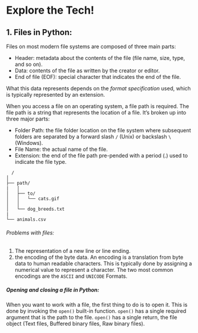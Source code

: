 # Explore the Tech!

## 1. Files in Python:
Files on most modern file systems are composed of three main parts:

  * Header: metadata about the contents of the file (file name, size, type, and so on).
  * Data: contents of the file as written by the creator or editor.
  * End of file (EOF): special character that indicates the end of the file.
   
 What this data represents depends on the _format specification_ used, which is typically represented by an extension.
 
 When you access a file on an operating system, a file path is required. 
 The file path is a string that represents the location of a file. It’s broken up into three major parts:

  * Folder Path: the file folder location on the file system where subsequent folders are separated by a forward slash `/` (Unix) or backslash `\` (Windows).
  * File Name: the actual name of the file.
  * Extension: the end of the file path pre-pended with a period (.) used to indicate the file type.
  
```
  /
│
├── path/
|   │
│   ├── to/
│   │   └── cats.gif
│   │
│   └── dog_breeds.txt
|
└── animals.csv
```

###### Problems with files:
  1. The representation of a new line or line ending.
  2.  the encoding of the byte data. An encoding is a translation from byte data to human readable characters.
      This is typically done by assigning a numerical value to represent a character. The two most common encodings are the `ASCII` and `UNICODE` Formats.
      
##### Opening and closing a file in Python:
When you want to work with a file, the first thing to do is to open it. This is done by invoking the `open()` built-in function. 
`open()` has a single required argument that is the path to the file. `open()` has a single return, the file object (Text files, Buffered binary files, Raw binary files).



  
  
  
